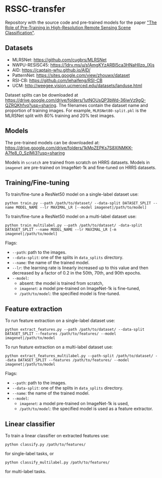# RSSC-transfer
Repository with the source code and pre-trained models for the paper ["The Role of Pre-Training in High-Resolution Remote Sensing Scene Classification"](https://arxiv.org/abs/2111.03690).

## Datasets

+ MLRSNet: https://github.com/cugbrs/MLRSNet
+ NWPU-RESISC45: https://1drv.ms/u/s!AmgKYzARBl5ca3HNaHIlzp_IXjs
+ AID: https://captain-whu.github.io/AID/
+ PatternNet: https://sites.google.com/view/zhouwx/dataset
+ RSI-CB: https://github.com/lehaifeng/RSI-CB
+ UCM: http://weegee.vision.ucmerced.edu/datasets/landuse.html

Dataset splits can be downloaded at https://drive.google.com/drive/folders/1utNOUsQP3bWd-36jwVz9gQ-QZRQKhfvq?usp=sharing. The filenames contain the dataset name and proportion of training images. For example, `MLRSNet80-split.pkl` is the MLRSNet split with 80% training and 20% test images.

## Models
The pre-trained models can be downloaded at: https://drive.google.com/drive/folders/1kMpZEPKs7S8XlNMKK-A7fe8_O_SzlMi3?usp=sharing

Models in `scratch` are trained from scratch on HRRS datasets. Models in `imagenet` are pre-trained on ImageNet-1k and fine-tuned on HRRS datasets.

## Training/Fine-tuning
To train/fine-tune a ResNet50 model on a single-label dataset use:

`python train.py --path /path/to/dataset/ --data-split DATASET_SPLIT --name MODEL_NAME --lr MAXIMAL_LR [--model imagenet|/path/to/model]`

To train/fine-tune a ResNet50 model on a multi-label dataset use:

`python train_multilabel.py --path /path/to/dataset/ -data-split DATASET_SPLIT --name MODEL_NAME --lr MAXIMAL_LR [-m imagenet|/path/to/model]`

Flags:
+ `--path`: path to the images.
+ `--data-split`: one of the splits in `data_splits` directory.
+ `--name`: the name of the trained model.
+ `--lr`: the learning rate is linearly increased up to this value and then decreased by a factor of 0.2 in the 50th, 70th, and 90th epochs.
+ `--model`: 
  - absent: the model is trained from scratch, 
  - `imagenet`: a model pre-trained on ImageNet-1k is fine-tuned, 
  - `/path/to/model`: the specified model is fine-tuned.

## Feature extraction
To run feature extraction on a single-label dataset use:

`python extract_features.py --path /path/to/dataset/ --data-split DATASET_SPLIT --features /path/to/features/ --model imagenet|/path/to/model`

To run feature extraction on a multi-label dataset use:

`python extract_features_multilabel.py --path-split /path/to/dataset/ --data DATASET_SPLIT --features /path/to/features/ --model imagenet|/path/to/model`

Flags:
+ `--path`: path to the images.
+ `--data-split`: one of the splits in `data_splits` directory.
+ `--name`: the name of the trained model.
+ `--model`: 
  - `imagenet`: a model pre-trained on ImageNet-1k is used, 
  - `/path/to/model`: the specified model is used as a feature extractor.

## Linear classifier

To train a linear classifier on extracted features use:

`python classify.py /path/to/features/`

for single-label tasks, or

`python classify_multilabel.py /path/to/features/`

for multi-label tasks.


